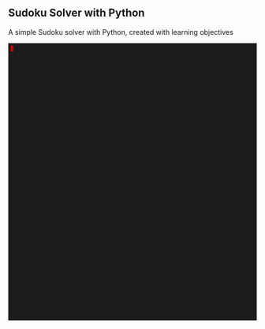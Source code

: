 ## Sudoku Solver with Python 

A simple Sudoku solver with Python, created with learning objectives

<p><img src="https://github.com/seyitalitek/SudokuSolverwithPython/blob/master/solution.gif" alt="An example of solution gif" width="800vw"/></p>
